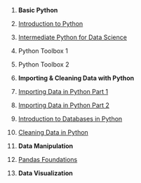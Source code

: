 1. __Basic Python__
  1. [Introduction to Python](https://hrkj-18.github.io/introduction-to-python/)
  2. [Intermediate Python for Data Science](https://hrkj-18.github.io/Intermediate-Python-for-Data-Science/)
  3. Python Toolbox 1
  4. Python Toolbox 2

2. __Importing & Cleaning Data with Python__
  1. [Importing Data in Python Part 1](https://hrkj-18.github.io/importing-data-in-python-part-1/)
  2. [Importing Data in Python Part 2](https://hrkj-18.github.io/importing-data-in-python-part-2/)
  3. [Introduction to Databases in Python](https://hrkj-18.github.io/introduction-to-relational-databases-in-python/)
  4. [Cleaning Data in Python](https://hrkj-18.github.io/cleaning-data-in-python/)

3. __Data Manipulation__ 
  1. [Pandas Foundations](https://hrkj-18.github.io/pandas-foundations/)

4. __Data Visualization__

